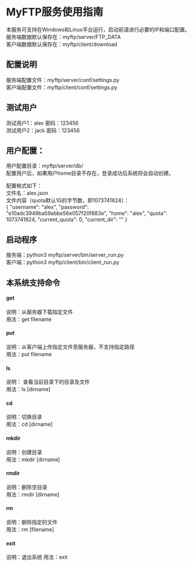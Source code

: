 # MyFTP服务使用指南
本服务可支持在Windows和Linux平台运行，启动前请进行必要的IP和端口配置。  
服务端数据默认保存在：myftp/server/FTP_DATA  
客户端数据默认保存在：myftp/client/download  

## 配置说明
服务端配置文件：myftp/server/conf/settings.py  
客户端配置文件：myftp/client/conf/settings.py  

## 测试用户
测试用户1：alex  密码：123456  
测试用户2：jack  密码：123456

## 用户配置：
用户配置目录：myftp/server/db/   
配置用户后，如果用户home目录不存在，登录成功后系统将会自动创建。  
   
配置格式如下：  
文件名：alex.json  
文件内容（quota默认1G的字节数，即1073741824）：  
{
  "username": "alex",
  "password": "e10adc3949ba59abbe56e057f20f883e",
  "home": "alex",
  "quota": 1073741824,
  "current_quota": 0,
  "current_dir": ""
}

## 启动程序
服务端：python3 myftp/server/bin/server_run.py  
客户端：python3 myftp/client/bin/client_run.py

## 本系统支持命令
#### get
说明：从服务器下载指定文件   
用法：get filename

#### put
说明：从客户端上传指定文件至服务器，不支持指定路径   
用法：put filename

#### ls
说明： 查看当前目录下的目录及文件   
用法：ls [dirname]

#### cd
说明：切换目录   
用法：cd [dirname]

#### mkdir
说明：创建目录   
用法：mkdir [dirname]

#### rmdir
说明：删除空目录   
用法：rmdir [dirname]

#### rm
说明：删除指定的文件   
用法：rm [filename]

#### exit
说明：退出系统
用法：exit






